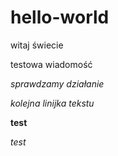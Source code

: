 # hello-world
witaj świecie



testowa wiadomość

*sprawdzamy działanie*

_kolejna linijka tekstu_

<b>test</b>

<i>test</i>

